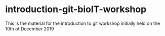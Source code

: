 # introduction-git-bioIT-workshop

This is the material for the introduction to git workshop initially held on the 10th of December 2019